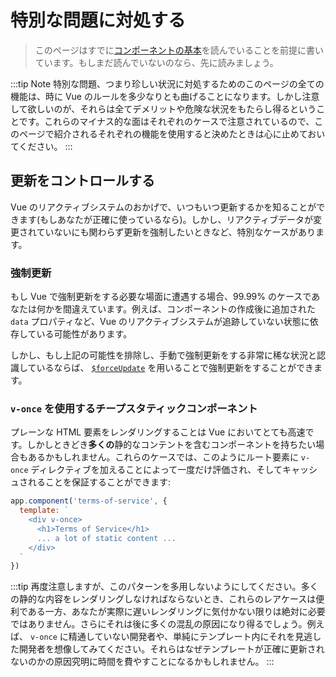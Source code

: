 # 特別な問題に対処する

> このページはすでに[コンポーネントの基本](component-basics.md)を読んでいることを前提に書いています。もしまだ読んでいないのなら、先に読みましょう。

:::tip Note
特別な問題、つまり珍しい状況に対処するためのこのページの全ての機能は、時に Vue のルールを多少なりとも曲げることになります。しかし注意して欲しいのが、それらは全てデメリットや危険な状況をもたらし得るということです。これらのマイナス的な面はそれぞれのケースで注意されているので、このページで紹介されるそれぞれの機能を使用すると決めたときは心に止めておいてください。
:::

## 更新をコントロールする

Vue のリアクティブシステムのおかげで、いつもいつ更新するかを知ることができます(もしあなたが正確に使っているなら)。しかし、リアクティブデータが変更されていないにも関わらず更新を強制したいときなど、特別なケースがあります。

### 強制更新

もし Vue で強制更新をする必要な場面に遭遇する場合、99.99% のケースであなたは何かを間違えています。例えば、コンポーネントの作成後に追加された `data` プロパティなど、Vue のリアクティブシステムが追跡していない状態に依存している可能性があります。

しかし、もし上記の可能性を排除し、手動で強制更新をする非常に稀な状況と認識しているならば、 [`$forceUpdate`](../api/instance-methods.html#forceupdate) を用いることで強制更新をすることができます。

### `v-once` を使用するチープスタティックコンポーネント

プレーンな HTML 要素をレンダリングすることは Vue においてとても高速です。しかしときどき**多くの**静的なコンテントを含むコンポーネントを持ちたい場合もあるかもしれません。これらのケースでは、このようにルート要素に `v-once` ディレクティブを加えることによって一度だけ評価され、そしてキャッシュされることを保証することができます:

```js
app.component('terms-of-service', {
  template: `
    <div v-once>
      <h1>Terms of Service</h1>
      ... a lot of static content ...
    </div>
  `
})
```

:::tip
再度注意しますが、このパターンを多用しないようにしてください。多くの静的な内容をレンダリングしなければならないとき、これらのレアケースは便利である一方、あなたが実際に遅いレンダリングに気付かない限りは絶対に必要ではありません。さらにそれは後に多くの混乱の原因になり得るでしょう。例えば、 `v-once` に精通していない開発者や、単純にテンプレート内にそれを見逃した開発者を想像してみてください。それらはなぜテンプレートが正確に更新されないのかの原因究明に時間を費やすことになるかもしれません。
:::
